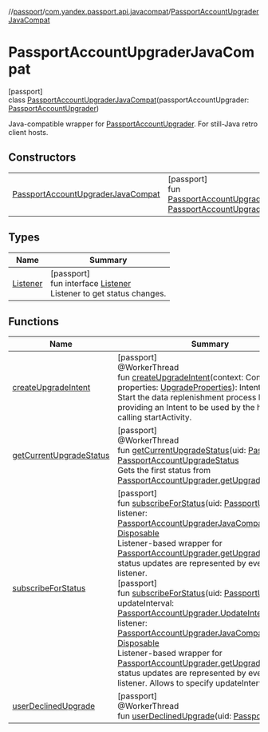 //[passport](../../../index.md)/[com.yandex.passport.api.javacompat](../index.md)/[PassportAccountUpgraderJavaCompat](index.md)

# PassportAccountUpgraderJavaCompat

[passport]\
class [PassportAccountUpgraderJavaCompat](index.md)(passportAccountUpgrader: [PassportAccountUpgrader](../../com.yandex.passport.api/-passport-account-upgrader/index.md))

Java-compatible wrapper for [PassportAccountUpgrader](../../com.yandex.passport.api/-passport-account-upgrader/index.md). For still-Java retro client hosts.

## Constructors

| | |
|---|---|
| [PassportAccountUpgraderJavaCompat](-passport-account-upgrader-java-compat.md) | [passport]<br>fun [PassportAccountUpgraderJavaCompat](-passport-account-upgrader-java-compat.md)(passportAccountUpgrader: [PassportAccountUpgrader](../../com.yandex.passport.api/-passport-account-upgrader/index.md)) |

## Types

| Name | Summary |
|---|---|
| [Listener](-listener/index.md) | [passport]<br>fun interface [Listener](-listener/index.md)<br>Listener to get status changes. |

## Functions

| Name | Summary |
|---|---|
| [createUpgradeIntent](create-upgrade-intent.md) | [passport]<br>@WorkerThread<br>fun [createUpgradeIntent](create-upgrade-intent.md)(context: Context, properties: [UpgradeProperties](../../com.yandex.passport.api/-upgrade-properties/index.md)): Intent?<br>Start the data replenishment process by providing an Intent to be used by the host by calling startActivity. |
| [getCurrentUpgradeStatus](get-current-upgrade-status.md) | [passport]<br>@WorkerThread<br>fun [getCurrentUpgradeStatus](get-current-upgrade-status.md)(uid: [PassportUid](../../com.yandex.passport.api/-passport-uid/index.md)): [PassportAccountUpgradeStatus](../../com.yandex.passport.api/-passport-account-upgrade-status/index.md)<br>Gets the first status from [PassportAccountUpgrader.getUpgradeStatus](../../com.yandex.passport.api/-passport-account-upgrader/get-upgrade-status.md). |
| [subscribeForStatus](subscribe-for-status.md) | [passport]<br>fun [subscribeForStatus](subscribe-for-status.md)(uid: [PassportUid](../../com.yandex.passport.api/-passport-uid/index.md), listener: [PassportAccountUpgraderJavaCompat.Listener](-listener/index.md)): [Disposable](../../com.yandex.passport.common/-disposable/index.md)<br>Listener-based wrapper for [PassportAccountUpgrader.getUpgradeStatus](../../com.yandex.passport.api/-passport-account-upgrader/get-upgrade-status.md). All status updates are represented by events fired to listener.<br>[passport]<br>fun [subscribeForStatus](subscribe-for-status.md)(uid: [PassportUid](../../com.yandex.passport.api/-passport-uid/index.md), updateInterval: [PassportAccountUpgrader.UpdateInterval](../../com.yandex.passport.api/-passport-account-upgrader/-update-interval/index.md), listener: [PassportAccountUpgraderJavaCompat.Listener](-listener/index.md)): [Disposable](../../com.yandex.passport.common/-disposable/index.md)<br>Listener-based wrapper for [PassportAccountUpgrader.getUpgradeStatus](../../com.yandex.passport.api/-passport-account-upgrader/get-upgrade-status.md). All status updates are represented by events fired to listener. Allows to specify updateInterval. |
| [userDeclinedUpgrade](user-declined-upgrade.md) | [passport]<br>@WorkerThread<br>fun [userDeclinedUpgrade](user-declined-upgrade.md)(uid: [PassportUid](../../com.yandex.passport.api/-passport-uid/index.md)) |
